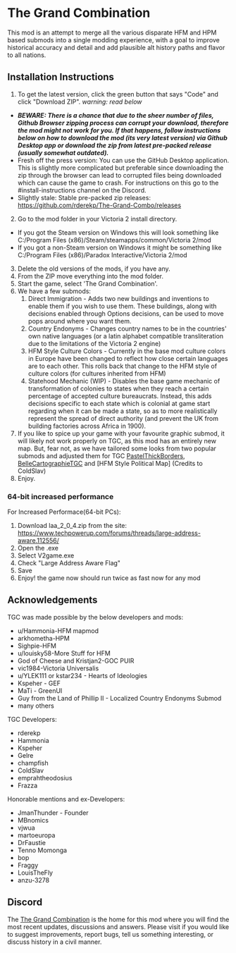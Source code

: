 # The Grand Combination

This mod is an attempt to merge all the various disparate HFM and HPM based submods into a single modding experience, with a goal to improve historical accuracy and detail and add plausible alt history paths and flavor to all nations.

## Installation Instructions

1. To get the latest version, click the green button that says "Code" and click "Download ZIP". *warning: read below*
  * ***BEWARE: There is a chance that due to the sheer number of files, Github Browser zipping process can corrupt your download, therefore the mod might not work for you. If that happens, follow instructions below on how to download the mod (its very latest version) via Github Desktop app or download the zip from latest pre-packed release (usually somewhat outdated).***
  * Fresh off the press version: You can use the GitHub Desktop application. This is slightly more complicated but preferable since downloading the zip through the browser can lead to corrupted files being downloaded which can cause the game to crash. For instructions on this go to the #install-instructions channel on the Discord.
  * Slightly stale: Stable pre-packed zip releases: https://github.com/rderekp/The-Grand-Combo/releases
2. Go to the mod folder in your Victoria 2 install directory.
  * If you got the Steam version on Windows this will look something like C:/Program Files (x86)/Steam/steamapps/common/Victoria 2/mod
  * If you got a non-Steam version on Windows it might be something like C:/Program Files (x86)/Paradox Interactive/Victoria 2/mod
3. Delete the old versions of the mods, if you have any.
4. From the ZIP move everything into the mod folder.
5. Start the game, select 'The Grand Combination'.
6. We have a few submods:
   1. Direct Immigration - Adds two new buildings and inventions to enable them if you wish to use them. These buildings, along with decisions enabled through Options decisions, can be used to move pops around where you want them.
   2. Country Endonyms - Changes country names to be in the countries' own native languages (or a latin alphabet compatible transliteration due to the limitations of the Victoria 2 engine)
   3. HFM Style Culture Colors - Currently in the base mod culture colors in Europe have been changed to reflect how close certain languages are to each other. This rolls back that change to the HFM style of culture colors (for cultures inherited from HFM)
   4. Statehood Mechanic (WIP) - Disables the base game mechanic of transformation of colonies to states when they reach a certain percentage of accepted culture bureaucrats. Instead, this adds decisions specific to each state which is colonial at game start regarding when it can be made a state, so as to more realistically represent the spread of direct authority (and prevent the UK from building factories across Africa in 1900).
7. If you like to spice up your game with your favourite graphic submod, it will likely not work properly on TGC, as this mod has an entirely new map. But, fear not, as we have tailored some looks from two popular submods and adjusted them for TGC [PastelThickBorders](https://github.com/emprahtheodosius/PastelThickBordersMod), [BelleCartographieTGC](https://github.com/emprahtheodosius/BelleCartographieTGC) and [HFM Style Political Map] (Credits to ColdSlav)
8. Enjoy.

### 64-bit increased performance

For Increased Performace(64-bit PCs):
1. Download laa_2_0_4.zip from the site: https://www.techpowerup.com/forums/threads/large-address-aware.112556/
2. Open the .exe
3. Select V2game.exe
4. Check "Large Address Aware Flag"
5. Save
6. Enjoy! the game now should run twice as fast now for any mod

## Acknowledgements

TGC was made possible by the below developers and mods:

* u/Hammonia-HFM mapmod
* arkhometha-HPM
* Sighpie-HFM
* u/louisky58-More Stuff for HFM
* God of Cheese and Kristjan2-GOC PUIR
* vic1984-Victoria Universalis
* u/YLEK111 or kstar234 - Hearts of Ideologies
* Kspeher - GEF
* MaTi - GreenUI
* Guy from the Land of Phillip II - Localized Country Endonyms Submod
* many others

TGC Developers:

* rderekp
* Hammonia
* Kspeher
* Gelre
* champfish
* ColdSlav
* emprahtheodosius
* Frazza

Honorable mentions and ex-Developers:

* JmanThunder - Founder
* MBnomics
* vjwua
* martoeuropa
* DrFaustie
* Tenno Momonga
* bop
* Fraggy
* LouisTheFly
* anzu-3278

## Discord

The [The Grand Combination](https://discord.gg/rGfQAgwyST) is the home for this mod where you will find the most recent updates, discussions and answers. Please visit if you would like to suggest improvements, report bugs, tell us something interesting, or discuss history in a civil manner.
